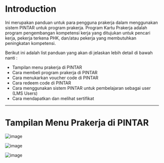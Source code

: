 # Introduction
Ini merupakan panduan untuk para pengguna prakerja dalam menggunakan sistem PINTAR untuk program prakerja.
Program Kartu Prakerja adalah program pengembangan kompetensi kerja yang ditujukan untuk pencari kerja, pekerja terkena PHK, dan/atau pekerja yang membutuhkan peningkatan kompetensi.

Berikut ini adalah list panduan yang akan di jelaskan lebih detail di bawah nanti : 
- Tampilan menu prakerja di PINTAR
- Cara membeli program prakerja di PINTAR
- Cara menukarkan voucher code di PINTAR
- Cara redeem code di PINTAR
- Cara menggunakan sistem PINTAR untuk pembelajaran sebagai user (LMS Users)
- Cara mendapatkan dan melihat sertifikat

----
# Tampilan Menu Prakerja di PINTAR
![image](https://github.com/user-attachments/assets/76b8b68b-114c-4fc1-829d-41f709da1be9)

![image](https://github.com/user-attachments/assets/cb7d4851-bd43-4975-834c-676b105fafd5)

![image](https://github.com/user-attachments/assets/cba352a7-ad9b-4db0-815b-90f0eb86de54)
